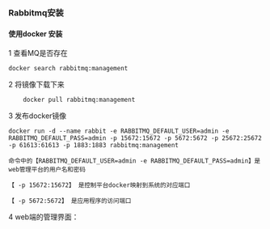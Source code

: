 ### Rabbitmq安装

#### 使用docker 安装

1  查看MQ是否存在

```
docker search rabbitmq:management
```
2 将镜像下载下来

```
    docker pull rabbitmq:management
```
3 发布docker镜像

```
docker run -d --name rabbit -e RABBITMQ_DEFAULT_USER=admin -e RABBITMQ_DEFAULT_PASS=admin -p 15672:15672 -p 5672:5672 -p 25672:25672 -p 61613:61613 -p 1883:1883 rabbitmq:management

命令中的【RABBITMQ_DEFAULT_USER=admin -e RABBITMQ_DEFAULT_PASS=admin】是web管理平台的用户名和密码

【 -p 15672:15672】 是控制平台docker映射到系统的对应端口

【 -p 5672:5672】 是应用程序的访问端口

```
4 web端的管理界面：

